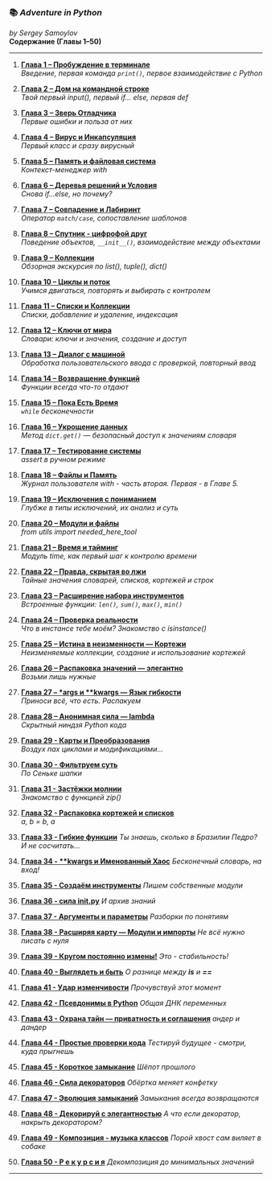 ### 📚 *Adventure in Python*
*by Sergey Samoylov*  
**Содержание (Главы 1–50)**  

---

1. [**Глава 1 – Пробуждение в терминале**](Chapter_01.md)  
   *Введение, первая команда `print()`, первое взаимодействие с Python*

2. [**Глава 2 – Дом на командной строке**](Chapter_02.md)  
   *Твой первый input(), первый if... else, первая def*

3. [**Глава 3 – Зверь Отладчика**](Chapter_03.md)  
   *Первые ошибки и польза от них*

4. [**Глава 4 – Вирус и Инкапсуляция**](Chapter_04.md)  
   *Первый класс и сразу вирусный*

5. [**Глава 5 – Память и файловая система**](Chapter_05.md)  
   *Контекст-менеджер with*

6. [**Глава 6 – Деревья решений и Условия**](Chapter_06.md)  
   *Снова if...else, но почему?*

7. [**Глава 7 – Совпадение и Лабиринт**](Chapter_07.md)  
   *Оператор `match/case`, сопоставление шаблонов*

8. [**Глава 8 – Спутник - цифрофой друг**](Chapter_08.md)  
   *Поведение объектов, `__init__()`, взаимодействие между объектами*

9. [**Глава 9 – Коллекции**](Chapter_09.md)  
   *Обзорная экскурсия по list(), tuple(), dict()*

10. [**Глава 10 – Циклы и поток**](Chapter_10.md)  
    *Учимся двигаться, повторять и выбирать с контролем*

11. [**Глава 11 – Списки и Коллекции**](Chapter_11.md)  
    *Списки, добавление и удаление, индексация*

12. [**Глава 12 – Ключи от мира**](Chapter_12.md)  
    *Словари: ключи и значения, создание и доступ*

13. [**Глава 13 – Диалог с машиной**](Chapter_13.md)  
    *Обработка пользовательского ввода с проверкой, повторный ввод*

14. [**Глава 14 – Возвращение функций**](Chapter_14.md)  
    *Функции всегда что-то отдают*

15. [**Глава 15 – Пока Есть Время**](Chapter_15.md)  
    *`while` бесконечности*

16. [**Глава 16 – Укрощение данных**](Chapter_16.md)  
    *Метод `dict.get()` — безопасный доступ к значениям словаря*

17. [**Глава 17 – Тестирование системы**](Chapter_17.md)  
    *assert в ручном режиме*

18. [**Глава 18 – Файлы и Память**](Chapter_18.md)  
    *Журнал пользователя with - часть вторая. Первая - в Главе 5.*

19. [**Глава 19 – Исключения с пониманием**](Chapter_19.md)  
    *Глубже в типы исключений, их анализ и суть*

20. [**Глава 20 – Модули и файлы**](Chapter_20.md)  
    *from utils import needed_here_tool*

21. [**Глава 21 – Время и тайминг**](Chapter_21.md)  
    *Модуль time, как первый шаг к контролю времени*

22. [**Глава 22 – Правда, скрытая во лжи**](Chapter_22.md)  
    *Тайные значения словарей, списков, кортежей и строк*

23. [**Глава 23 – Расширение набора инструментов**](Chapter_23.md)  
    *Встроенные функции: `len()`, `sum()`, `max()`, `min()`*

24. [**Глава 24 – Проверка реальности**](Chapter_24.md)  
    *Что в инстансе тебе моём? Знакомство с isinstance()*

25. [**Глава 25 – Истина в неизменности — Кортежи**](Chapter_25.md)  
    *Неизменяемые коллекции, создание и использование кортежей*

26. [**Глава 26 – Распаковка значений — элегантно**](Chapter_26.md)  
    *Возьми лишь нужные*

27. [**Глава 27 – \*args и \*\*kwargs — Язык гибкости**](Chapter_27.md)  
    *Приноси всё, что есть. Распакуем*

28. [**Глава 28 – Анонимная сила — lambda**](Chapter_28.md)  
    *Скрытный ниндзя Python кода*

29. [**Глава 29 - Карты и Преобразования**](Chapter_29.md)  
    *Воздух пах циклами и модификациями...*

30. [**Глава 30 - Фильтруем суть**](Chapter_30.md)  
    *По Сеньке шапки*

31. [**Глава 31 - Застёжки молнии**](Chapter_31.md)  
    *Знакомство с функцией zip()*

32. [**Глава 32 - Распаковка кортежей и списков**](Chapter_32.md)  
    *a, b = b, a*

33. [**Глава 33 - Гибкие функции**](Chapter_33.md)
    *Ты знаешь, сколько в Бразилии Педро? И не сосчитать...*

34. [**Глава 34 - \*\*kwargs и Именованный Хаос**](Chapter_34.md)
    *Бесконечный словарь, на вход!*
    
35. [**Глава 35 - Создаём инструменты**](Chapter_35.md)
    *Пишем собственные модули*
    
36. [**Глава 36 - сила __init__.py**](Chapter_36.md)
    *И архив знаний*
    
37. [**Глава 37 - Аргументы и параметры**](Chapter_37.md)
    *Разборки по понятиям*
    
38. [**Глава 38 - Расширяя карту — Модули и импорты**](Chapter_38.md)
    *Не всё нужно писать с нуля*
    
39. [**Глава 39 - Кругом постоянно измены!**](Chapter_39.md)
    *Это - стабильность!*
    
40. [**Глава 40 - Выглядеть и быть**](Chapter_40.md)
    *О разнице между **is** и **==***
    
41. [**Глава 41 - Удар изменчивости**](Chapter_41.md)
    *Прочувствуй этот момент*
    
42. [**Глава 42 - Псевдонимы в Python**](Chapter_42.md)
    *Общая ДНК переменных*
    
43. [**Глава 43 - Охрана тайн — приватность и соглашения**](Chapter_43.md)
    *андер и дандер*
    
44. [**Глава 44 - Простые проверки кода**](Chapter_44.md)
    *Тестируй будущее - смотри, куда прыгнешь*
    
45. [**Глава 45 - Короткое замыкание**](Chapter_45.md)
    *Шёпот прошлого*
    
46. [**Глава 46 - Сила декораторов**](Chapter_46.md)
    *Обёртка меняет конфетку*
    
47. [**Глава 47 - Эволюция замыканий**](Chapter_47.md)
    *Замыкания всегда возвращаются*
    
48. [**Глава 48 - Декорируй с элегантностью**](Chapter_48.md)
    *А что если декоратор, накрыть декоратором?*
    
49. [**Глава 49 - Композиция - музыка классов**](Chapter_49.md)
    *Порой хвост сам виляет в собаке*
    
50. [**Глава 50 - Р е к у р с и я**](Chapter_50.md)
    *Декомпозиция до минимальных значений*

---
